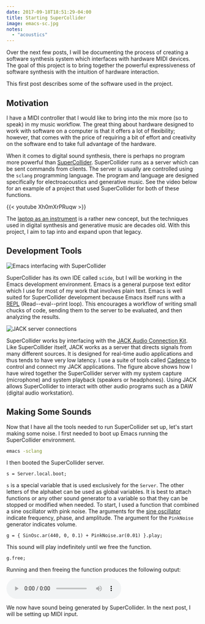 ```yaml
---
date: 2017-09-18T18:51:29-04:00
title: Starting SuperCollider
image: emacs-sc.jpg
notes: 
  - "acoustics"
---
```


Over the next few posts, I will be documenting the process of creating
a software synthesis system which interfaces with hardware MIDI
devices. The goal of this project is to bring together the powerful
expressiveness of software synthesis with the intuition of hardware
interaction.

This first post describes some of the software used in the
project.

Motivation
----------

I have a MIDI controller that I would like to bring into the mix more
(so to speak) in my music workflow. The great thing about hardware
designed to work with software on a computer is that it offers a lot
of flexibility; however, that comes with the price of requiring a bit
of effort and creativity on the software end to take full advantage of
the hardware.

When it comes to digital sound synthesis, there is perhaps no program
more powerful than [SuperCollider](http://supercollider.github.io/).
SuperCollider runs as a server which can be sent commands from
clients. The server is usually are controlled using the `sclang`
programming language. The program and language are designed specifically
for electroacoustics and generative music. See the video below for an
example of a project that used SuperCollider for both of these functions.

{{< youtube Xh0mXrPRuqw >}}

The
[laptop as an instrument](https://www.jstor.org/stable/42578951?seq=1)
is a rather new concept, but the techniques used in digital synthesis
and generative music are decades old. With this project, I aim to tap
into and expand upon that legacy.

Development Tools
-----------------

![Emacs interfacing with SuperCollider](/images/emacs-sc.jpg)

SuperCollider has its own IDE called `scide`, but I will be working in
the Emacs development environment. Emacs is a general purpose text
editor which I use for most of my work that involves plain text.
Emacs is well suited for SuperCollider development because Emacs
itself runs with
a
[REPL](https://en.wikipedia.org/wiki/Read%E2%80%93eval%E2%80%93print_loop) (Read--eval--print
loop). This encourages a workflow of writing small chucks of code,
sending them to the server to be evaluated, and then analyzing the
results.

![JACK server connections](/images/jack-cadence.jpg)

SuperCollider works by interfacing with
the [JACK Audio Connection Kit](http://jackaudio.org/). Like
SuperCollider itself, JACK works as a server that directs signals from
many different sources. It is designed for real-time audio
applications and thus tends to have very low latency. I use a suite of
tools
called [Cadence](http://kxstudio.linuxaudio.org/Applications:Cadence)
to control and connect my JACK applications. The figure above shows
how I have wired together the SuperCollider server with my system
capture (microphone) and system playback (speakers or headphones).
Using JACK allows SuperCollider to interact with other audio
programs such as a DAW (digital audio workstation).

Making Some Sounds
------------------

Now that I have all the tools needed to run SuperCollider set up,
let's start making some noise. I first needed to boot up Emacs running
the SuperCollider environment.

```sh
emacs -sclang
```

I then booted the SuperCollider server.

```sc
s = Server.local.boot;
```

`s` is a special variable that is used exclusively for the `Server`.
The other letters of the alphabet can be used as global variables.  It
is best to attach functions or any other sound generator to a variable
so that they can be stopped or modified when needed. To start, I used
a function that combined a sine oscillator with pink noise. The
arguments for
the [sine oscillator](http://doc.sccode.org/Classes/SinOsc.html)
indicate frequency, phase, and amplitude. The argument for the
`PinkNoise` generator indicates volume.

```sc
g = { SinOsc.ar(440, 0, 0.1) + PinkNoise.ar(0.01) }.play;
```

This sound will play indefinitely until we free the function.

```
g.free;
```

Running and then freeing the function produces the following output:



<audio src="/audio/startingsc.mp3" controls class="scope">
</audio>
<script type="text/javascript" src="/js/oscilloscope.min.js"></script>

We now have sound being generated by SuperCollider. In the
next post, I will be setting up MIDI input.
